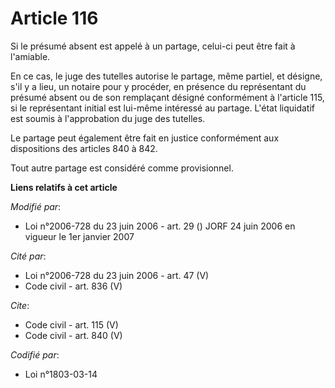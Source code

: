# Article 116

Si le présumé absent est appelé à un partage, celui-ci peut être fait à l'amiable. 

En ce cas, le juge des tutelles autorise le partage, même partiel, et désigne, s'il y a lieu, un notaire pour y procéder, en
présence du représentant du présumé absent ou de son remplaçant désigné conformément à l'article 115, si le représentant
initial est lui-même intéressé au partage. L'état liquidatif est soumis à l'approbation du juge des tutelles. 

Le partage peut également être fait en justice conformément aux dispositions des articles 840 à 842. 

Tout autre partage est considéré comme provisionnel.

**Liens relatifs à cet article**

_Modifié par_:

  - Loi n°2006-728 du 23 juin 2006 - art. 29 () JORF 24 juin 2006 en vigueur le 1er janvier 2007

_Cité par_:

  - Loi n°2006-728 du 23 juin 2006 - art. 47 (V)
  - Code civil - art. 836 (V)

_Cite_:

  - Code civil - art. 115 (V)
  - Code civil - art. 840 (V)

_Codifié par_:

  - Loi n°1803-03-14

